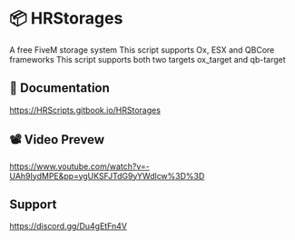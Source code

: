 # 📦 HRStorages
A free FiveM storage system
This script supports Ox, ESX and QBCore frameworks
This script supports both two targets ox_target and qb-target

## 📘 Documentation
https://HRScripts.gitbook.io/HRStorages

## 📽️ Video Prevew
https://www.youtube.com/watch?v=-UAh9IydMPE&pp=ygUKSFJTdG9yYWdlcw%3D%3D

## Support
https://discord.gg/Du4gEtFn4V
